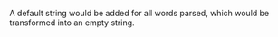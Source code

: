 A default string would be added for all words parsed, which would be transformed into an empty string.